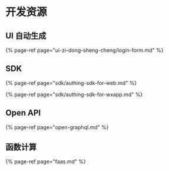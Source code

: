 # 开发资源

## UI 自动生成

{% page-ref page="ui-zi-dong-sheng-cheng/login-form.md" %}

## SDK

{% page-ref page="sdk/authing-sdk-for-web.md" %}

{% page-ref page="sdk/authing-sdk-for-wxapp.md" %}

## Open API

{% page-ref page="open-graphql.md" %}

## 函数计算

{% page-ref page="faas.md" %}

